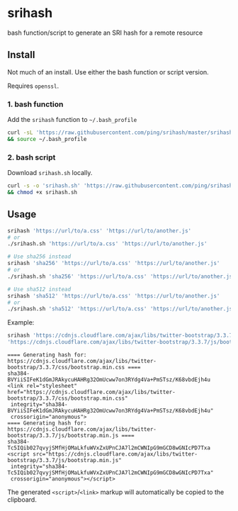 # srihash
bash function/script to generate an SRI hash for a remote resource

## Install
Not much of an install. Use either the bash function or script version.

Requires ``openssl``.

### 1. bash function
Add the ``srihash`` function to ``~/.bash_profile``

```bash
curl -sL 'https://raw.githubusercontent.com/ping/srihash/master/srihash' >> ~/.bash_profile \
&& source ~/.bash_profile
```

### 2. bash script
Download ``srihash.sh`` locally.

```bash
curl -s -o 'srihash.sh' 'https://raw.githubusercontent.com/ping/srihash/master/srihash.sh' \
&& chmod +x srihash.sh
```

## Usage

```bash
srihash 'https://url/to/a.css' 'https://url/to/another.js'
# or
./srihash.sh 'https://url/to/a.css' 'https://url/to/another.js'

# Use sha256 instead
srihash 'sha256' 'https://url/to/a.css' 'https://url/to/another.js'
# or
./srihash.sh 'sha256' 'https://url/to/a.css' 'https://url/to/another.js'

# Use sha512 instead
srihash 'sha512' 'https://url/to/a.css' 'https://url/to/another.js'
# or
./srihash.sh 'sha512' 'https://url/to/a.css' 'https://url/to/another.js'
```

Example:

```bash
srihash 'https://cdnjs.cloudflare.com/ajax/libs/twitter-bootstrap/3.3.7/css/bootstrap.min.css' \
'https://cdnjs.cloudflare.com/ajax/libs/twitter-bootstrap/3.3.7/js/bootstrap.min.js'
```
```
==== Generating hash for: https://cdnjs.cloudflare.com/ajax/libs/twitter-bootstrap/3.3.7/css/bootstrap.min.css ====
sha384-BVYiiSIFeK1dGmJRAkycuHAHRg32OmUcww7on3RYdg4Va+PmSTsz/K68vbdEjh4u
<link rel="stylesheet" href="https://cdnjs.cloudflare.com/ajax/libs/twitter-bootstrap/3.3.7/css/bootstrap.min.css"
 integrity="sha384-BVYiiSIFeK1dGmJRAkycuHAHRg32OmUcww7on3RYdg4Va+PmSTsz/K68vbdEjh4u"
 crossorigin="anonymous">
==== Generating hash for: https://cdnjs.cloudflare.com/ajax/libs/twitter-bootstrap/3.3.7/js/bootstrap.min.js ====
sha384-Tc5IQib027qvyjSMfHjOMaLkfuWVxZxUPnCJA7l2mCWNIpG9mGCD8wGNIcPD7Txa
<script src="https://cdnjs.cloudflare.com/ajax/libs/twitter-bootstrap/3.3.7/js/bootstrap.min.js"
 integrity="sha384-Tc5IQib027qvyjSMfHjOMaLkfuWVxZxUPnCJA7l2mCWNIpG9mGCD8wGNIcPD7Txa"
 crossorigin="anonymous"></script>
```

The generated ``<script>``/``<link>`` markup will automatically be copied to the clipboard.
